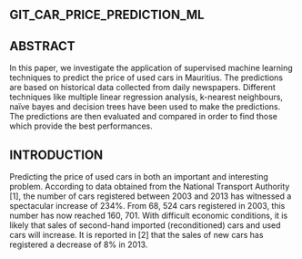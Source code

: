 ## GIT_CAR_PRICE_PREDICTION_ML

## ABSTRACT
In this paper, we investigate the application of supervised machine learning
techniques to predict the price of used cars in Mauritius. The predictions are
based on historical data collected from daily newspapers. Different techniques
like multiple linear regression analysis, k-nearest neighbours, naïve bayes and
decision trees have been used to make the predictions. The predictions are
then evaluated and compared in order to find those which provide the best
performances.


## INTRODUCTION
Predicting the price of used cars in both an important and interesting problem.
According to data obtained from the National Transport Authority [1], the number of
cars registered between 2003 and 2013 has witnessed a spectacular increase of 234%.
From 68, 524 cars registered in 2003, this number has now reached 160, 701. With
difficult economic conditions, it is likely that sales of second-hand imported
(reconditioned) cars and used cars will increase. It is reported in [2] that the sales of
new cars has registered a decrease of 8% in 2013.


